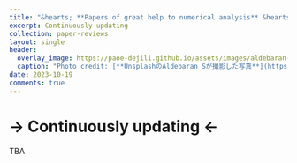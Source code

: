 ```yaml
---
title: "&hearts; **Papers of great help to numerical analysis** &hearts;"
excerpt: Continuously updating
collection: paper-reviews
layout: single
header:
  overlay_image: https://paoe-dejili.github.io/assets/images/aldebaran-s-qtRF_RxCAo0-unsplash.jpg
  caption: "Photo credit: [**UnsplashのAldebaran Sが撮影した写真**](https://unsplash.com/ja/%E5%86%99%E7%9C%9F/qtRF_RxCAo0)" 
date: 2023-10-19
comments: true
---
```


# -> Continuously updating <-

TBA
